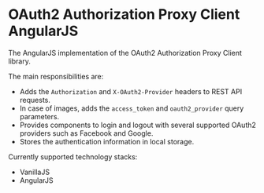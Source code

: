 # OAuth2 Authorization Proxy Client AngularJS

The AngularJS implementation of the OAuth2 Authorization Proxy Client library.

The main responsibilities are:

* Adds the `Authorization` and `X-OAuth2-Provider` headers to REST API requests.
* In case of images, adds the `access_token` and `oauth2_provider` query parameters.
* Provides components to login and logout with several supported OAuth2 providers such as Facebook and Google.
* Stores the authentication information in local storage.

Currently supported technology stacks:

* VanillaJS
* AngularJS
